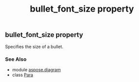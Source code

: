 ﻿---
title: bullet_font_size property
second_title: Aspose.Diagram for Python via .NET API References
description: 
type: docs
weight: 60
url: /python-net/aspose.diagram/para/bullet_font_size/
is_root: false
---

## bullet_font_size property


Specifies the size of a bullet.

### See Also
* module [aspose.diagram](../../)
* class [Para](/diagram/python-net/aspose.diagram/para)
